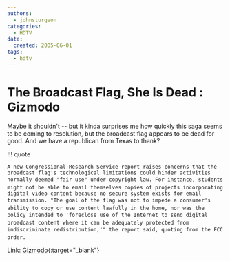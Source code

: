 ```yaml
---
authors:
  - johnsturgeon
categories:
  - HDTV
date:
  created: 2005-06-01
tags:
  - hdtv
---
```


# The Broadcast Flag, She Is Dead : Gizmodo

Maybe it shouldn't -- but it kinda surprises me how quickly this saga seems to be coming to resolution, but the broadcast flag appears to be dead for good. And we have a republican from Texas to thank?

<!-- more -->

!!! quote

    A new Congressional Research Service report raises concerns that the broadcast flag's technological limitations could hinder activities normally deemed "fair use" under copyright law. For instance, students might not be able to email themselves copies of projects incorporating digital video content because no secure system exists for email transmission. "The goal of the flag was not to impede a consumer's ability to copy or use content lawfully in the home, nor was the policy intended to 'foreclose use of the Internet to send digital broadcast content where it can be adequately protected from indiscriminate redistribution,'" the report said, quoting from the FCC order.  

  
Link: [Gizmodo](http://www.gizmodo.com/gadgets/home-entertainment/the-broadcast-flag-she-is-dead-106018.php){:target="_blank"}

